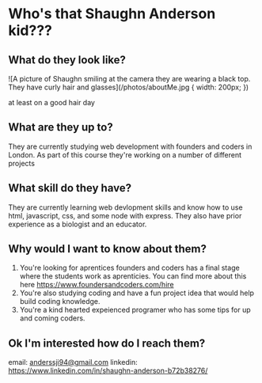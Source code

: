 # Who's that Shaughn Anderson kid???

## What do they look like?

![A picture of Shaughn smiling at the camera they are wearing a black top. They have curly hair and glasses](/photos/aboutMe.jpg { width: 200px; })

at least on a good hair day

## What are they up to?

They are currently studying web development with founders and coders in London. As part of this course they're working on a number of different projects

## What skill do they have?

They are currently learning web devlopment skills and know how to use html, javascript, css, and some node with express. They also have prior experience as a biologist and an educator.

## Why would I want to know about them?

1. You're looking for aprentices founders and coders has a final stage where the students work as aprenticies. You can find more about this here https://www.foundersandcoders.com/hire
2. You're also studying coding and have a fun project idea that would help build coding knowledge.
3. You're a kind hearted expeienced programer who has some tips for up and coming coders.

## Ok I'm interested how do I reach them?
email: anderssji94@gmail.com
linkedin: https://www.linkedin.com/in/shaughn-anderson-b72b38276/



<!--
**ShaughnAnderson94/ShaughnAnderson94** is a ✨ _special_ ✨ repository because its `README.md` (this file) appears on your GitHub profile.

Here are some ideas to get you started:

- 🔭 I’m currently working on ...
- 🌱 I’m currently learning ...
- 👯 I’m looking to collaborate on ...
- 🤔 I’m looking for help with ...
- 💬 Ask me about ...
- 📫 How to reach me: ...
- 😄 Pronouns: ...
- ⚡ Fun fact: ...
-->
